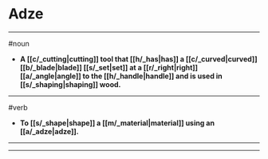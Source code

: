 # Adze
---
#noun
- **A [[c/_cutting|cutting]] tool that [[h/_has|has]] a [[c/_curved|curved]] [[b/_blade|blade]] [[s/_set|set]] at a [[r/_right|right]] [[a/_angle|angle]] to the [[h/_handle|handle]] and is used in [[s/_shaping|shaping]] wood.**
---
#verb
- **To [[s/_shape|shape]] a [[m/_material|material]] using an [[a/_adze|adze]].**
---
---
